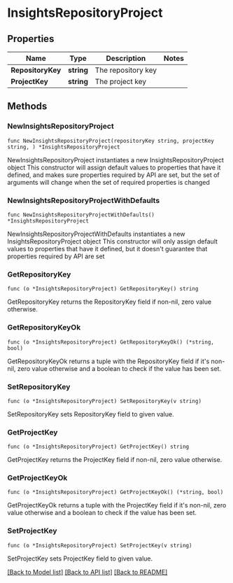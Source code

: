 # InsightsRepositoryProject

## Properties

Name | Type | Description | Notes
------------ | ------------- | ------------- | -------------
**RepositoryKey** | **string** | The repository key | 
**ProjectKey** | **string** | The project key | 

## Methods

### NewInsightsRepositoryProject

`func NewInsightsRepositoryProject(repositoryKey string, projectKey string, ) *InsightsRepositoryProject`

NewInsightsRepositoryProject instantiates a new InsightsRepositoryProject object
This constructor will assign default values to properties that have it defined,
and makes sure properties required by API are set, but the set of arguments
will change when the set of required properties is changed

### NewInsightsRepositoryProjectWithDefaults

`func NewInsightsRepositoryProjectWithDefaults() *InsightsRepositoryProject`

NewInsightsRepositoryProjectWithDefaults instantiates a new InsightsRepositoryProject object
This constructor will only assign default values to properties that have it defined,
but it doesn't guarantee that properties required by API are set

### GetRepositoryKey

`func (o *InsightsRepositoryProject) GetRepositoryKey() string`

GetRepositoryKey returns the RepositoryKey field if non-nil, zero value otherwise.

### GetRepositoryKeyOk

`func (o *InsightsRepositoryProject) GetRepositoryKeyOk() (*string, bool)`

GetRepositoryKeyOk returns a tuple with the RepositoryKey field if it's non-nil, zero value otherwise
and a boolean to check if the value has been set.

### SetRepositoryKey

`func (o *InsightsRepositoryProject) SetRepositoryKey(v string)`

SetRepositoryKey sets RepositoryKey field to given value.


### GetProjectKey

`func (o *InsightsRepositoryProject) GetProjectKey() string`

GetProjectKey returns the ProjectKey field if non-nil, zero value otherwise.

### GetProjectKeyOk

`func (o *InsightsRepositoryProject) GetProjectKeyOk() (*string, bool)`

GetProjectKeyOk returns a tuple with the ProjectKey field if it's non-nil, zero value otherwise
and a boolean to check if the value has been set.

### SetProjectKey

`func (o *InsightsRepositoryProject) SetProjectKey(v string)`

SetProjectKey sets ProjectKey field to given value.



[[Back to Model list]](../README.md#documentation-for-models) [[Back to API list]](../README.md#documentation-for-api-endpoints) [[Back to README]](../README.md)


